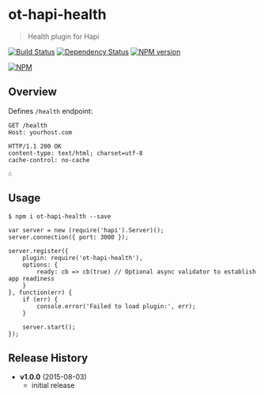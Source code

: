 # ot-hapi-health
> Health plugin for Hapi

[![Build Status](https://semaphoreci.com/api/v1/projects/108544aa-8e03-41b1-83d9-b70289833db4/501053/shields_badge.svg)](https://semaphoreci.com/ArnoldZokas/ot-hapi-health) [![Dependency Status](https://david-dm.org/ArnoldZokas/ot-hapi-health.svg)](https://david-dm.org/ArnoldZokas/ot-hapi-health) [![NPM version](https://badge.fury.io/js/ot-hapi-health.svg)](http://badge.fury.io/js/ot-hapi-health)

[![NPM](https://nodei.co/npm/ot-hapi-health.png?downloads=true&stars=true)](https://nodei.co/npm/ot-hapi-health)

## Overview
Defines `/health` endpoint:
```
GET /health
Host: yourhost.com

HTTP/1.1 200 OK
content-type: text/html; charset=utf-8
cache-control: no-cache

☃
```

## Usage
```
$ npm i ot-hapi-health --save
```

```
var server = new (require('hapi').Server)();
server.connection({ port: 3000 });

server.register({
    plugin: require('ot-hapi-health'),
    options: {
    	ready: cb => cb(true) // Optional async validator to establish app readiness
	}
}, function(err) {
    if (err) {
        console.error('Failed to load plugin:', err);
    }

    server.start();
});
```

## Release History
- **v1.0.0** (2015-08-03)
    - initial release

